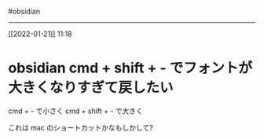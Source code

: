 #obsidian 

---
[[2022-01-21]]  11:18

# obsidian  cmd + shift + - でフォントが大きくなりすぎて戻したい

cmd + - で小さく
cmd + shift + - で大きく

これは mac のショートカットかなもしかして?

